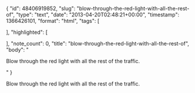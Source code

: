 {
  "id": 48406919852,
  "slug": "blow-through-the-red-light-with-all-the-rest-of",
  "type": "text",
  "date": "2013-04-20T02:48:21+00:00",
  "timestamp": 1366426101,
  "format": "html",
  "tags": [

  ],
  "highlighted": [

  ],
  "note_count": 0,
  "title": "blow-through-the-red-light-with-all-the-rest-of",
  "body": "<p>Blow through the red light with all the rest of the traffic.</p>"
}

<p>Blow through the red light with all the rest of the traffic.</p>